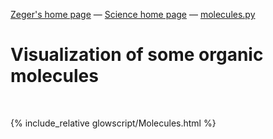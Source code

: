 [Zeger's home page](https://www.hendrikse.name/) &mdash; [Science home page](https://www.hendrikse.name/science/) &mdash; [molecules.py](glowscript/molecules.html) 

# Visualization of some organic molecules
<div class="header_line"><br/></div>

{% include_relative glowscript/Molecules.html %}
